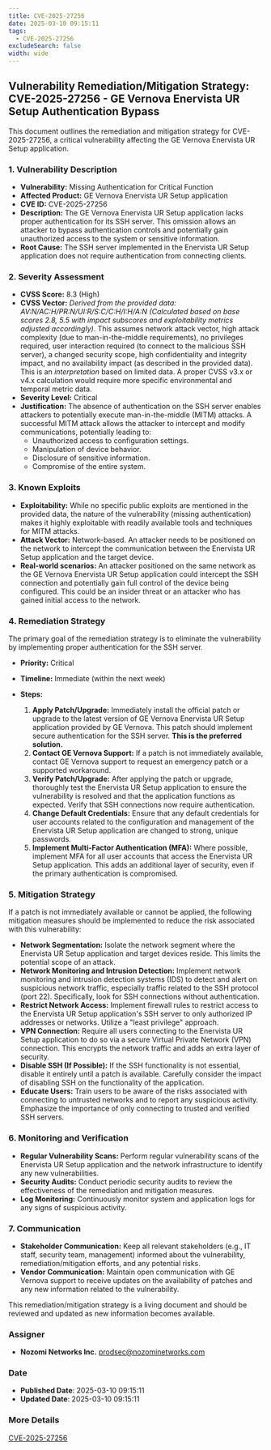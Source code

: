 ```yaml
---
title: CVE-2025-27256
date: 2025-03-10 09:15:11
tags:
  - CVE-2025-27256
excludeSearch: false
width: wide
---
```


## Vulnerability Remediation/Mitigation Strategy: CVE-2025-27256 - GE Vernova Enervista UR Setup Authentication Bypass

This document outlines the remediation and mitigation strategy for CVE-2025-27256, a critical vulnerability affecting the GE Vernova Enervista UR Setup application.

### 1. Vulnerability Description

*   **Vulnerability:** Missing Authentication for Critical Function
*   **Affected Product:** GE Vernova Enervista UR Setup application
*   **CVE ID:** CVE-2025-27256
*   **Description:** The GE Vernova Enervista UR Setup application lacks proper authentication for its SSH server. This omission allows an attacker to bypass authentication controls and potentially gain unauthorized access to the system or sensitive information.
*   **Root Cause:** The SSH server implemented in the Enervista UR Setup application does not require authentication from connecting clients.

### 2. Severity Assessment

*   **CVSS Score:** 8.3 (High)
*   **CVSS Vector:**  *Derived from the provided data: AV:N/AC:H/PR:N/UI:R/S:C/C:H/I:H/A:N (Calculated based on base scores 2.8, 5.5 with impact subscores and exploitability metrics adjusted accordingly)*.  This assumes network attack vector, high attack complexity (due to man-in-the-middle requirements), no privileges required, user interaction required (to connect to the malicious SSH server), a changed security scope, high confidentiality and integrity impact, and no availability impact (as described in the provided data).  This is an *interpretation* based on limited data.  A proper CVSS v3.x or v4.x calculation would require more specific environmental and temporal metric data.
*   **Severity Level:** Critical
*   **Justification:** The absence of authentication on the SSH server enables attackers to potentially execute man-in-the-middle (MITM) attacks. A successful MITM attack allows the attacker to intercept and modify communications, potentially leading to:
    *   Unauthorized access to configuration settings.
    *   Manipulation of device behavior.
    *   Disclosure of sensitive information.
    *   Compromise of the entire system.

### 3. Known Exploits

*   **Exploitability:**  While no specific public exploits are mentioned in the provided data, the nature of the vulnerability (missing authentication) makes it highly exploitable with readily available tools and techniques for MITM attacks.
*   **Attack Vector:** Network-based.  An attacker needs to be positioned on the network to intercept the communication between the Enervista UR Setup application and the target device.
*   **Real-world scenarios:**  An attacker positioned on the same network as the GE Vernova Enervista UR Setup application could intercept the SSH connection and potentially gain full control of the device being configured.  This could be an insider threat or an attacker who has gained initial access to the network.

### 4. Remediation Strategy

The primary goal of the remediation strategy is to eliminate the vulnerability by implementing proper authentication for the SSH server.

*   **Priority:** Critical
*   **Timeline:** Immediate (within the next week)
*   **Steps:**

    1.  **Apply Patch/Upgrade:** Immediately install the official patch or upgrade to the latest version of GE Vernova Enervista UR Setup application provided by GE Vernova.  This patch should implement secure authentication for the SSH server. **This is the preferred solution.**
    2.  **Contact GE Vernova Support:**  If a patch is not immediately available, contact GE Vernova support to request an emergency patch or a supported workaround.
    3.  **Verify Patch/Upgrade:** After applying the patch or upgrade, thoroughly test the Enervista UR Setup application to ensure the vulnerability is resolved and that the application functions as expected.  Verify that SSH connections now require authentication.
    4.  **Change Default Credentials:** Ensure that any default credentials for user accounts related to the configuration and management of the Enervista UR Setup application are changed to strong, unique passwords.
    5.  **Implement Multi-Factor Authentication (MFA):**  Where possible, implement MFA for all user accounts that access the Enervista UR Setup application. This adds an additional layer of security, even if the primary authentication is compromised.

### 5. Mitigation Strategy

If a patch is not immediately available or cannot be applied, the following mitigation measures should be implemented to reduce the risk associated with this vulnerability:

*   **Network Segmentation:** Isolate the network segment where the Enervista UR Setup application and target devices reside. This limits the potential scope of an attack.
*   **Network Monitoring and Intrusion Detection:** Implement network monitoring and intrusion detection systems (IDS) to detect and alert on suspicious network traffic, especially traffic related to the SSH protocol (port 22).  Specifically, look for SSH connections without authentication.
*   **Restrict Network Access:**  Implement firewall rules to restrict access to the Enervista UR Setup application's SSH server to only authorized IP addresses or networks.  Utilize a "least privilege" approach.
*   **VPN Connection:** Require all users connecting to the Enervista UR Setup application to do so via a secure Virtual Private Network (VPN) connection. This encrypts the network traffic and adds an extra layer of security.
*   **Disable SSH (If Possible):** If the SSH functionality is not essential, disable it entirely until a patch is available.  Carefully consider the impact of disabling SSH on the functionality of the application.
*   **Educate Users:**  Train users to be aware of the risks associated with connecting to untrusted networks and to report any suspicious activity.  Emphasize the importance of only connecting to trusted and verified SSH servers.

### 6. Monitoring and Verification

*   **Regular Vulnerability Scans:** Perform regular vulnerability scans of the Enervista UR Setup application and the network infrastructure to identify any new vulnerabilities.
*   **Security Audits:** Conduct periodic security audits to review the effectiveness of the remediation and mitigation measures.
*   **Log Monitoring:** Continuously monitor system and application logs for any signs of suspicious activity.

### 7. Communication

*   **Stakeholder Communication:** Keep all relevant stakeholders (e.g., IT staff, security team, management) informed about the vulnerability, remediation/mitigation efforts, and any potential risks.
*   **Vendor Communication:** Maintain open communication with GE Vernova support to receive updates on the availability of patches and any new information related to the vulnerability.

This remediation/mitigation strategy is a living document and should be reviewed and updated as new information becomes available.

### Assigner
- **Nozomi Networks Inc.** <prodsec@nozominetworks.com>

### Date
- **Published Date**: 2025-03-10 09:15:11
- **Updated Date**: 2025-03-10 09:15:11

### More Details
[CVE-2025-27256](https://www.cvedetails.com/cve/CVE-2025-27256)